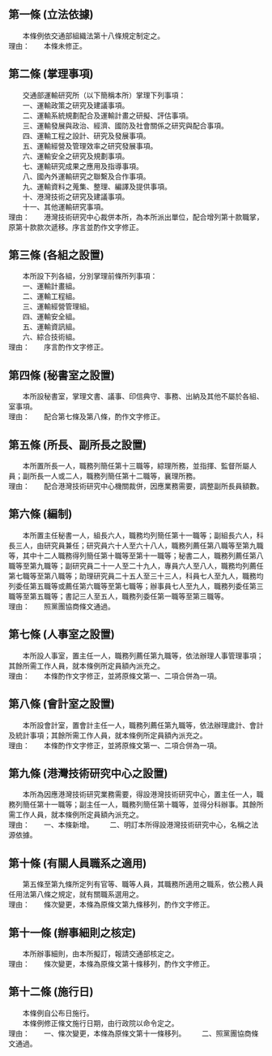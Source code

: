 第一條 (立法依據)
-----------------
　　本條例依交通部組織法第十八條規定制定之。  
理由：　　本條未修正。

第二條 (掌理事項)
-----------------
　　交通部運輸研究所（以下簡稱本所）掌理下列事項：  
　　一、運輸政策之研究及建議事項。  
　　二、運輸系統規劃配合及運輸計畫之研擬、評估事項。  
　　三、運輸發展與政治、經濟、國防及社會關係之研究與配合事項。  
　　四、運輸工程之設計、研究及發展事項。  
　　五、運輸經營及管理效率之研究發展事項。  
　　六、運輸安全之研究及規劃事項。  
　　七、運輸研究成果之應用及指導事項。  
　　八、國內外運輸研究之聯繫及合作事項。  
　　九、運輸資料之蒐集、整理、編譯及提供事項。  
　　十、港灣技術之研究及建議事項。  
　　十一、其他運輸研究事項。  
理由：　　港灣技術研究中心裁併本所，為本所派出單位，配合增列第十款職掌，原第十款款次遞移。序言並酌作文字修正。

第三條 (各組之設置)
-------------------
　　本所設下列各組，分別掌理前條所列事項：  
　　一、運輸計畫組。  
　　二、運輸工程組。  
　　三、運輸經營管理組。  
　　四、運輸安全組。  
　　五、運輸資訊組。  
　　六、綜合技術組。  
理由：　　序言酌作文字修正。

第四條 (秘書室之設置)
---------------------
　　本所設秘書室，掌理文書、議事、印信典守、事務、出納及其他不屬於各組、室事項。  
理由：　　配合第七條及第八條，酌作文字修正。

第五條 (所長、副所長之設置)
---------------------------
　　本所置所長一人，職務列簡任第十三職等，綜理所務，並指揮、監督所屬人員；副所長一人或二人，職務列簡任第十二職等，襄理所務。  
理由：　　配合港灣技術研究中心機關裁併，因應業務需要，調整副所長員額數。

第六條 (編制)
-------------
　　本所置主任秘書一人，組長六人，職務均列簡任第十一職等；副組長六人，科長三人，由研究員兼任；研究員六十人至六十八人，職務列薦任第八職等至第九職等，其中十二人職務得列簡任第十職等至第十一職等；秘書二人，職務列薦任第八職等至第九職等；副研究員二十一人至二十九人，專員六人至八人，職務均列薦任第七職等至第八職等；助理研究員二十五人至三十三人，科員七人至九人，職務均列委任第五職等或薦任第六職等至第七職等；辦事員七人至九人，職務列委任第三職等至第五職等；書記三人至五人，職務列委任第一職等至第三職等。  
理由：　　照黨團協商條文通過。

第七條 (人事室之設置)
---------------------
　　本所設人事室，置主任一人，職務列薦任第九職等，依法辦理人事管理事項；其餘所需工作人員，就本條例所定員額內派充之。  
理由：　　本條酌作文字修正，並將原條文第一、二項合併為一項。

第八條 (會計室之設置)
---------------------
　　本所設會計室，置會計主任一人，職務列薦任第九職等，依法辦理歲計、會計及統計事項；其餘所需工作人員，就本條例所定員額內派充之。  
理由：　　本條酌作文字修正，並將原條文第一、二項合併為一項。

第九條 (港灣技術研究中心之設置)
-------------------------------
　　本所為因應港灣技術研究業務需要，得設港灣技術研究中心，置主任一人，職務列簡任第十一職等；副主任一人，職務列簡任第十職等，並得分科辦事。其餘所需工作人員，就本條例所定員額內派充之。  
理由：　　一、本條新增。
　　二、明訂本所得設港灣技術研究中心，名稱之法源依據。

第十條 (有關人員職系之適用)
---------------------------
　　第五條至第九條所定列有官等、職等人員，其職務所適用之職系，依公務人員任用法第八條之規定，就有關職系選用之。  
理由：　　條次變更，本條為原條文第九條移列，酌作文字修正。

第十一條 (辦事細則之核定)
-------------------------
　　本所辦事細則，由本所擬訂，報請交通部核定之。  
理由：　　條次變更，本條為原條文第十條移列，酌作文字修正。

第十二條 (施行日)
-----------------
　　本條例自公布日施行。  
　　本條例修正條文施行日期，由行政院以命令定之。  
理由：　　一、條次變更，本條為原條文第十一條移列。
　　二、照黨團協商條文通過。